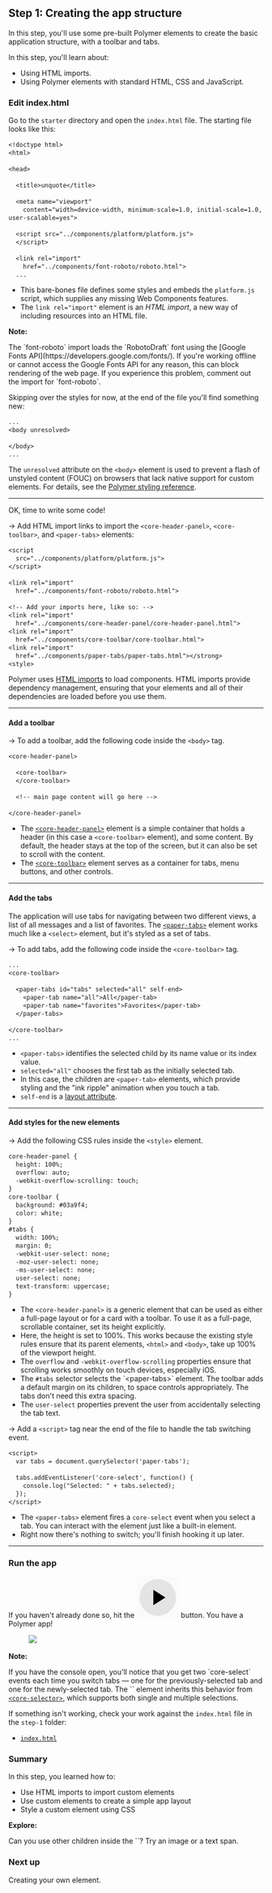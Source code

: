 <toc-element></toc-element>

## Step 1: Creating the app structure

In this step, you'll use some pre-built Polymer elements to create the basic application structure, with a toolbar and tabs.

In this step, you'll learn about:

-   Using HTML imports.
-   Using Polymer elements with standard HTML, CSS and JavaScript.

### Edit index.html

Go to the `starter` directory and open the `index.html` file. The starting file looks like this:

    <!doctype html>
    <html>

    <head>

      <title>unquote</title>

      <meta name="viewport" 
        content="width=device-width, minimum-scale=1.0, initial-scale=1.0, user-scalable=yes">

      <script src="../components/platform/platform.js">
      </script>

      <link rel="import" 
        href="../components/font-roboto/roboto.html">
      ...

<ul>
  <li>This bare-bones file defines some styles and embeds the <code>platform.js</code> script, which supplies any missing Web Components features.</li>
  <li>The <code>link rel="import"</code> element is an <em>HTML import</em>, a new way of including resources into an HTML file.</li>
</ul>

<aside class="callout">
  <b>Note:</b>

  <p>The `font-roboto` import loads the `RobotoDraft` font using the 
[Google Fonts API](https://developers.google.com/fonts/). If you're working
offline or cannot access the Google Fonts API for any reason, this can block
rendering of the web page. If you experience this problem, comment out the 
import for `font-roboto`.</p>
</aside>

Skipping over the styles for now, at the end of the file you'll find something new:

    ...
    <body unresolved>

    </body>
    ...

The <code>unresolved</code> attribute on the <code>&lt;body></code> element is used to prevent a flash of unstyled content 
      (FOUC) on browsers that lack native support for custom elements. For details, see the 
      <a href="//polymer-project.org/docs/polymer/styling.html#fouc-prevention">Polymer styling reference</a>.

<hr>

OK, time to write some code!

&rarr; Add HTML import links to import the `<core-header-panel>`, `<core-toolbar>`, and `<paper-tabs>` elements:

    <script 
      src="../components/platform/platform.js">
    </script>
    
    <link rel="import" 
      href="../components/font-roboto/roboto.html">

    <!-- Add your imports here, like so: -->
    <link rel="import"
      href="../components/core-header-panel/core-header-panel.html">
    <link rel="import"
      href="../components/core-toolbar/core-toolbar.html">
    <link rel="import"
      href="../components/paper-tabs/paper-tabs.html"></strong>
    <style>

Polymer uses <a href="//polymer-project.org/platform/html-imports.html">HTML imports</a> to load components. HTML imports provide dependency management, ensuring that your elements and all of their dependencies are loaded before you use them.

<hr>

#### Add a toolbar

&rarr; To add a toolbar, add the following code inside the `<body>` tag.

    <core-header-panel>

      <core-toolbar>
      </core-toolbar>

      <!-- main page content will go here --> 

    </core-header-panel>

<ul>
  <li>The 
      <code><a href="//polymer-project.org/docs/elements/core-elements.html#core-header-panel">&lt;core-header-panel&gt;</a></code> 
      element is a simple container that holds a 
      header (in this case a <code>&lt;core-toolbar></code> element), and some content. By 
      default, the header stays at the top of the screen, but it can also be 
      set to scroll with the content.</li>
  <li>The <code><a href="//polymer-project.org/docs/elements/core-elements.html#core-toolbar">&lt;core-toolbar></a></code> element serves 
      as a container for tabs, menu buttons, and other controls.</li>
</ul>

<hr>

#### Add the tabs

The application will use tabs for navigating between two different views,
a list of all messages and a list of favorites. The 
<code><a href="//polymer-project.org/docs/elements/paper-elements.html#paper-tabs">&lt;paper-tabs&gt;</a></code>
element works much like a `<select>` element, but it's styled as a set of
tabs.

&rarr; To add tabs, add the following code inside the `<core-toolbar>` tag.

    ...
    <core-toolbar>

      <paper-tabs id="tabs" selected="all" self-end>
        <paper-tab name="all">All</paper-tab>
        <paper-tab name="favorites">Favorites</paper-tab>
      </paper-tabs>

    </core-toolbar>
    ...

<ul>
  <li>
    <code>&lt;paper-tabs></code> identifies the selected child by its name
    value or its index value.
  </li>
  <li>
    <code>selected="all"</code> chooses the first tab as the initially selected tab.
  </li>
  <li>In this case, the children are <code>&lt;paper-tab></code> elements, which provide
     styling and the "ink ripple" animation when you touch a tab.
  </li>
  <li>
    <code>self-end</code> is a
    <a href="//polymer-project.org/docs/polymer/layout-attrs.html">layout attribute</a>.
  </li>
</ul>

<hr>

#### Add styles for the new elements

&rarr; Add the following CSS rules inside the `<style>` element.

    core-header-panel {
      height: 100%;
      overflow: auto;
      -webkit-overflow-scrolling: touch; 
    }
    core-toolbar {
      background: #03a9f4;
      color: white;
    }
    #tabs {
      width: 100%;
      margin: 0;
      -webkit-user-select: none;
      -moz-user-select: none;
      -ms-user-select: none;
      user-select: none;
      text-transform: uppercase;
    }

<ul>
  <li>The <code>&lt;core-header-panel&gt;</code> is a generic element that can be used as either a 
      full-page layout or for a card with a toolbar. To use it as a full-page, scrollable container,
      set its height explicitly. </li>
  <li>Here, the height is set to 100%. This works because the existing style rules ensure that its 
      parent elements,
      <code>&lt;html&gt;</code> and <code>&lt;body&gt;</code>, take up 100% of the viewport height.</li>
  <li>The <code>overflow</code> and <code>-webkit-overflow-scrolling</code> properties ensure that
      scrolling works smoothly on touch devices, especially iOS.</li>
  <li>The <code>#tabs</code> selector selects the `&lt;paper-tabs&gt;` element. The toolbar adds a default margin on its children, to space controls appropriately. The tabs don't need this extra spacing.</li>
  <li>The <code>user-select</code> properties prevent the user from accidentally selecting the tab text.</li>
</ul>

&rarr; Add a `<script>` tag near the end of the file to handle the tab switching event.

    <script>
      var tabs = document.querySelector('paper-tabs');

      tabs.addEventListener('core-select', function() {
        console.log("Selected: " + tabs.selected);
      });
    </script>

<ul>
  <li>
    The <code>&lt;paper-tabs></code> element fires a <code>core-select</code> event when you select a 
    tab. You can interact with the element just like a built-in element.
  </li> 
  <li>
    Right now there's nothing to switch; you'll finish hooking it up later.
  </li>
</ul>

<hr>

### Run the app

If you haven't already done so, hit the <img src="img/runbutton.png"
class="icon"> button. You have a Polymer app!

<figure>
  <img src="http://www.polymer-project.org/images/tutorial/step-1.png">
</figure>

<aside class="callout">
  <b>Note:</b>

  <p>If you have the console open, you'll notice that you get two `core-select` 
events each time you switch tabs &mdash; one for the previously-selected tab and one 
for the newly-selected tab. The `<paper-tabs>` element inherits this behavior from 
<code><a href="//polymer-project.org/docs/elements/core-elements.html#core-selector">&lt;core-selector&gt;</a></code>, which supports
both single and multiple selections.</p>
</aside>

If something isn't working, check your work against the `index.html` file in the `step-1` folder:

-   [`index.html`](https://github.com/Polymer/polymer-tutorial/blob/master/step-1/index.html)

### Summary

In this step, you learned how to:

- Use HTML imports to import custom elements
- Use custom elements to create a simple app layout
- Style a custom element using CSS

<aside class="callout">
  <b>Explore:</b>

  <p>Can you use other children inside the `<paper-tabs>`? Try an image or a text span.</p>
</aside>

### Next up

Creating your own element.
